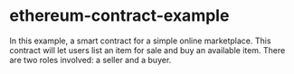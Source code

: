 # ethereum-contract-example

In this example, a smart contract for a simple online marketplace. This contract will let users list an item for sale and buy an available item. There are two roles involved: a seller and a buyer.
